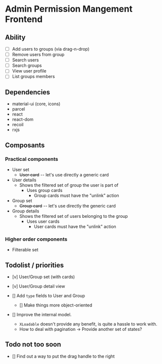 # Admin Permission Mangement Frontend

## Ability

- [ ] Add users to groups (via drag-n-drop)
- [ ] Remove users from group
- [ ] Search users
- [ ] Search groups
- [ ] View user profile
- [ ] List groups members

## Dependencies

- material-ui (core, icons)
- parcel
- react
- react-dom
- recoil
- rxjs

## Composants

### Practical components

- User set
  - ~~User card~~ -- let's use directly a generic card
- User details
  - Shows the filtered set of group the user is part of
    - Uses group cards
      - Group cards must have the "unlink" action
- Group set
  - ~~Group card~~ -- let's use directly the generic card
- Group details
  - Shows the filtered set of users belonging to the group
    - Uses user cards
      - User cards must have the "unlink" action

### Higher order components

- Filterable set

## Todolist / priorities

- [v] User/Group set (with cards)
- [v] User/Group detail view

- [] Add `type` fields to User and Group

  - [] Make things more object-oriented

- [] Improve the internal model.
  - `XLoadable` doesn't provide any benefit, is quite a hassle to work with.
  - How to deal with pagination -> Provide another set of states?

## Todo not too soon

- [] Find out a way to put the drag handle to the right
